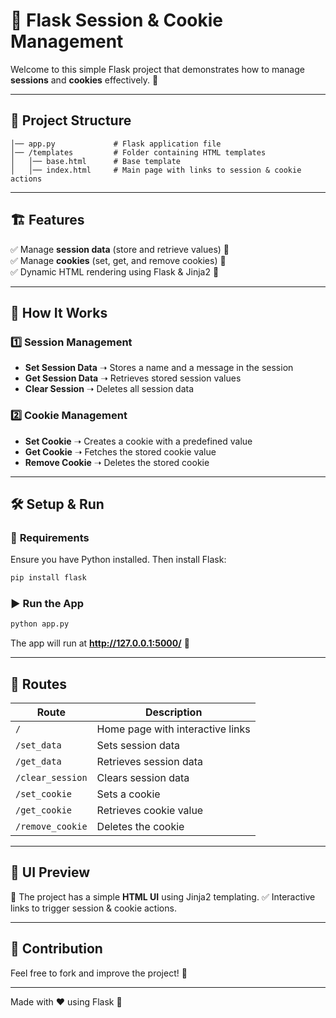 # 🚀 Flask Session & Cookie Management

Welcome to this simple Flask project that demonstrates how to manage **sessions** and **cookies** effectively. 📝

---

## 📂 Project Structure
```
│── app.py             # Flask application file
│── /templates         # Folder containing HTML templates
│   │── base.html      # Base template
│   │── index.html     # Main page with links to session & cookie actions
```

---

## 🏗 Features
✅ Manage **session data** (store and retrieve values) 🔐  
✅ Manage **cookies** (set, get, and remove cookies) 🍪  
✅ Dynamic HTML rendering using Flask & Jinja2 🎨  

---

## 📜 How It Works
### 1️⃣ **Session Management**
- **Set Session Data** ➝ Stores a name and a message in the session
- **Get Session Data** ➝ Retrieves stored session values
- **Clear Session** ➝ Deletes all session data

### 2️⃣ **Cookie Management**
- **Set Cookie** ➝ Creates a cookie with a predefined value
- **Get Cookie** ➝ Fetches the stored cookie value
- **Remove Cookie** ➝ Deletes the stored cookie

---

## 🛠 Setup & Run
### 🔧 **Requirements**
Ensure you have Python installed. Then install Flask:
```sh
pip install flask
```

### ▶ **Run the App**
```sh
python app.py
```
The app will run at **http://127.0.0.1:5000/** 🚀

---

## 📌 Routes
| Route              | Description |
|-------------------|-------------|
| `/`              | Home page with interactive links |
| `/set_data`      | Sets session data |
| `/get_data`      | Retrieves session data |
| `/clear_session` | Clears session data |
| `/set_cookie`    | Sets a cookie |
| `/get_cookie`    | Retrieves cookie value |
| `/remove_cookie` | Deletes the cookie |

---

## 🎨 UI Preview
📌 The project has a simple **HTML UI** using Jinja2 templating.
✅ Interactive links to trigger session & cookie actions.

---

## 🤝 Contribution
Feel free to fork and improve the project! 🚀

---

Made with ❤️ using Flask 🐍

